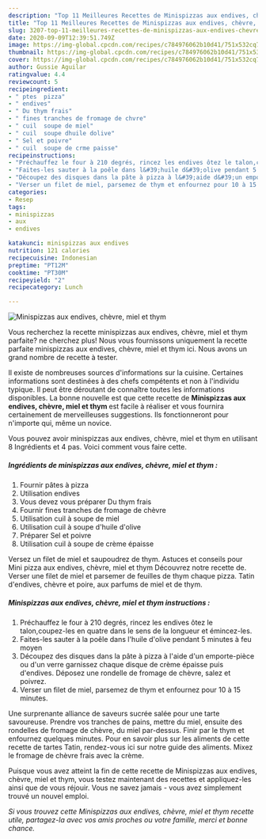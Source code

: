 ```yaml
---
description: "Top 11 Meilleures Recettes de Minispizzas aux endives, chèvre, miel et thym"
title: "Top 11 Meilleures Recettes de Minispizzas aux endives, chèvre, miel et thym"
slug: 3207-top-11-meilleures-recettes-de-minispizzas-aux-endives-chevre-miel-et-thym
date: 2020-09-09T12:39:51.749Z
image: https://img-global.cpcdn.com/recipes/c784976062b10d41/751x532cq70/minispizzas-aux-endives-chevre-miel-et-thym-photo-principale-de-la-recette.jpg
thumbnail: https://img-global.cpcdn.com/recipes/c784976062b10d41/751x532cq70/minispizzas-aux-endives-chevre-miel-et-thym-photo-principale-de-la-recette.jpg
cover: https://img-global.cpcdn.com/recipes/c784976062b10d41/751x532cq70/minispizzas-aux-endives-chevre-miel-et-thym-photo-principale-de-la-recette.jpg
author: Gussie Aguilar
ratingvalue: 4.4
reviewcount: 5
recipeingredient:
- " ptes  pizza"
- " endives"
- " Du thym frais"
- " fines tranches de fromage de chvre"
- " cuil  soupe de miel"
- " cuil  soupe dhuile dolive"
- " Sel et poivre"
- " cuil  soupe de crme paisse"
recipeinstructions:
- "Préchauffez le four à 210 degrés, rincez les endives ôtez le talon,coupez-les en quatre dans le sens de la longueur et émincez-les."
- "Faites-les sauter à la poêle dans l&#39;huile d&#39;olive pendant 5 minutes à feu moyen"
- "Découpez des disques dans la pâte à pizza à l&#39;aide d&#39;un emporte-pièce ou d&#39;un verre garnissez chaque disque de crème épaisse puis d&#39;endives. Déposez une rondelle de fromage de chèvre, salez et poivrez."
- "Verser un filet de miel, parsemez de thym et enfournez pour 10 à 15 minutes."
categories:
- Resep
tags:
- minispizzas
- aux
- endives

katakunci: minispizzas aux endives 
nutrition: 121 calories
recipecuisine: Indonesian
preptime: "PT12M"
cooktime: "PT30M"
recipeyield: "2"
recipecategory: Lunch

---
```



![Minispizzas aux endives, chèvre, miel et thym](https://img-global.cpcdn.com/recipes/c784976062b10d41/751x532cq70/minispizzas-aux-endives-chevre-miel-et-thym-photo-principale-de-la-recette.jpg)

Vous recherchez la recette minispizzas aux endives, chèvre, miel et thym parfaite? ne cherchez plus! Nous vous fournissons uniquement la recette parfaite minispizzas aux endives, chèvre, miel et thym ici. Nous avons un grand nombre de recette à tester.

Il existe de nombreuses sources d'informations sur la cuisine. Certaines informations sont destinées à des chefs compétents et non à l'individu typique. Il peut être déroutant de connaître toutes les informations disponibles. La bonne nouvelle est que cette recette de <strong> Minispizzas aux endives, chèvre, miel et thym </strong> est facile à réaliser et vous fournira certainement de merveilleuses suggestions. Ils fonctionneront pour n'importe qui, même un novice.

<!--inarticleads1-->

Vous pouvez avoir minispizzas aux endives, chèvre, miel et thym en utilisant 8 Ingrédients et 4 pas. Voici comment vous faire cette.

##### Ingrédients de minispizzas aux endives, chèvre, miel et thym :

1. Fournir  pâtes à pizza
1. Utilisation  endives
1. Vous devez vous préparer  Du thym frais
1. Fournir  fines tranches de fromage de chèvre
1. Utilisation  cuil à soupe de miel
1. Utilisation  cuil à soupe d&#39;huile d&#39;olive
1. Préparer  Sel et poivre
1. Utilisation  cuil à soupe de crème épaisse


Versez un filet de miel et saupoudrez de thym. Astuces et conseils pour Mini pizza aux endives, chèvre, miel et thym Découvrez notre recette de. Verser une filet de miel et parsemer de feuilles de thym chaque pizza. Tatin d&#39;endives, chèvre et poire, aux parfums de miel et de thym. 

<!--inarticleads2-->

##### Minispizzas aux endives, chèvre, miel et thym instructions :

1. Préchauffez le four à 210 degrés, rincez les endives ôtez le talon,coupez-les en quatre dans le sens de la longueur et émincez-les.
1. Faites-les sauter à la poêle dans l&#39;huile d&#39;olive pendant 5 minutes à feu moyen
1. Découpez des disques dans la pâte à pizza à l&#39;aide d&#39;un emporte-pièce ou d&#39;un verre garnissez chaque disque de crème épaisse puis d&#39;endives. Déposez une rondelle de fromage de chèvre, salez et poivrez.
1. Verser un filet de miel, parsemez de thym et enfournez pour 10 à 15 minutes.


Une surprenante alliance de saveurs sucrée salée pour une tarte savoureuse. Prendre vos tranches de pains, mettre du miel, ensuite des rondelles de fromage de chèvre, du miel par-dessus. Finir par le thym et enfournez quelques minutes. Pour en savoir plus sur les aliments de cette recette de tartes Tatin, rendez-vous ici sur notre guide des aliments. Mixez le fromage de chèvre frais avec la crème. 

<!--inarticleads1-->

<p>
Puisque vous avez atteint la fin de cette recette de Minispizzas aux endives, chèvre, miel et thym, vous testez maintenant des recettes et appliquez-les ainsi que de vous réjouir. Vous ne savez jamais - vous avez simplement trouvé un nouvel emploi.
</p>

<p>
<i>Si vous trouvez cette Minispizzas aux endives, chèvre, miel et thym recette utile, partagez-la avec vos amis proches ou votre famille, merci et bonne chance.</i>
</p>
